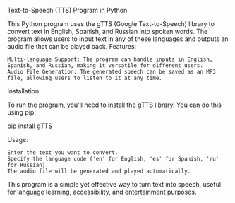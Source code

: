Text-to-Speech (TTS) Program in Python

This Python program uses the gTTS (Google Text-to-Speech) library to convert text in English, Spanish, and Russian into spoken words. The program allows users to input text in any of these languages and outputs an audio file that can be played back.
Features:

    Multi-language Support: The program can handle inputs in English, Spanish, and Russian, making it versatile for different users.
    Audio File Generation: The generated speech can be saved as an MP3 file, allowing users to listen to it at any time.
   

Installation:

To run the program, you'll need to install the gTTS library. You can do this using pip:

pip install gTTS

Usage:

   
    Enter the text you want to convert.
    Specify the language code ('en' for English, 'es' for Spanish, 'ru' for Russian).
    The audio file will be generated and played automatically.

This program is a simple yet effective way to turn text into speech, useful for language learning, accessibility, and entertainment purposes.

